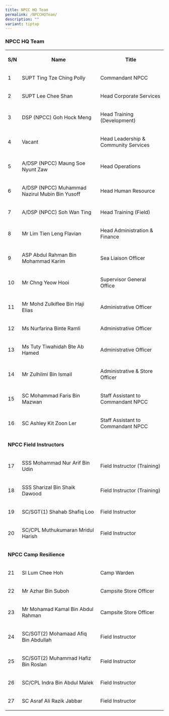 ```yaml
---
title: NPCC HQ Team
permalink: /NPCCHQTeam/
description: ""
variant: tiptap
---
```

<h3>NPCC HQ Team</h3>
<table style="minWidth: 75px">
<colgroup>
<col>
<col>
<col>
</colgroup>
<tbody>
<tr>
<th rowspan="1" colspan="1">
<p>S/N</p>
</th>
<th rowspan="1" colspan="1">
<p>Name</p>
</th>
<th rowspan="1" colspan="1">
<p>Title</p>
</th>
</tr>
<tr>
<td rowspan="1" colspan="1">
<p>1</p>
</td>
<td rowspan="1" colspan="1">
<p>SUPT Ting Tze Ching Polly</p>
</td>
<td rowspan="1" colspan="1">
<p>Commandant NPCC</p>
</td>
</tr>
<tr>
<td rowspan="1" colspan="1">
<p>2</p>
</td>
<td rowspan="1" colspan="1">
<p>SUPT Lee Chee Shan</p>
</td>
<td rowspan="1" colspan="1">
<p>Head Corporate Services</p>
</td>
</tr>
<tr>
<td rowspan="1" colspan="1">
<p>3</p>
</td>
<td rowspan="1" colspan="1">
<p>DSP (NPCC) Goh Hock Meng</p>
</td>
<td rowspan="1" colspan="1">
<p>Head Training (Development)</p>
</td>
</tr>
<tr>
<td rowspan="1" colspan="1">
<p>4</p>
</td>
<td rowspan="1" colspan="1">
<p>Vacant</p>
</td>
<td rowspan="1" colspan="1">
<p>Head Leadership &amp; Community Services</p>
</td>
</tr>
<tr>
<td rowspan="1" colspan="1">
<p>5</p>
</td>
<td rowspan="1" colspan="1">
<p>A/DSP (NPCC) Maung Soe Nyunt Zaw</p>
</td>
<td rowspan="1" colspan="1">
<p>Head Operations</p>
</td>
</tr>
<tr>
<td rowspan="1" colspan="1">
<p>6</p>
</td>
<td rowspan="1" colspan="1">
<p>A/DSP (NPCC) Muhammad Nazirul Mubin Bin Yusoff</p>
</td>
<td rowspan="1" colspan="1">
<p>Head Human Resource</p>
</td>
</tr>
<tr>
<td rowspan="1" colspan="1">
<p>7</p>
</td>
<td rowspan="1" colspan="1">
<p>A/DSP (NPCC) Soh Wan Ting</p>
</td>
<td rowspan="1" colspan="1">
<p>Head Training (Field)</p>
</td>
</tr>
<tr>
<td rowspan="1" colspan="1">
<p>8</p>
</td>
<td rowspan="1" colspan="1">
<p>Mr Lim Tien Leng Flavian</p>
</td>
<td rowspan="1" colspan="1">
<p>Head Administration &amp; Finance</p>
</td>
</tr>
<tr>
<td rowspan="1" colspan="1">
<p>9</p>
</td>
<td rowspan="1" colspan="1">
<p>ASP Abdul Rahman Bin Mohammad Karim</p>
</td>
<td rowspan="1" colspan="1">
<p>Sea Liaison Officer</p>
</td>
</tr>
<tr>
<td rowspan="1" colspan="1">
<p>10</p>
</td>
<td rowspan="1" colspan="1">
<p>Mr Chng Yeow Hooi</p>
</td>
<td rowspan="1" colspan="1">
<p>Supervisor General Office</p>
</td>
</tr>
<tr>
<td rowspan="1" colspan="1">
<p>11</p>
</td>
<td rowspan="1" colspan="1">
<p>Mr Mohd Zulkiflee Bin Haji Elias</p>
</td>
<td rowspan="1" colspan="1">
<p>Administrative Officer</p>
</td>
</tr>
<tr>
<td rowspan="1" colspan="1">
<p>12</p>
</td>
<td rowspan="1" colspan="1">
<p>Ms Nurfarina Binte Ramli</p>
</td>
<td rowspan="1" colspan="1">
<p>Administrative Officer</p>
</td>
</tr>
<tr>
<td rowspan="1" colspan="1">
<p>13</p>
</td>
<td rowspan="1" colspan="1">
<p>Ms Tuty Tiwahidah Bte Ab Hamed</p>
</td>
<td rowspan="1" colspan="1">
<p>Administrative Officer</p>
</td>
</tr>
<tr>
<td rowspan="1" colspan="1">
<p>14</p>
</td>
<td rowspan="1" colspan="1">
<p>Mr Zulhilmi Bin Ismail</p>
</td>
<td rowspan="1" colspan="1">
<p>Administrative &amp; Store Officer</p>
</td>
</tr>
<tr>
<td rowspan="1" colspan="1">
<p>15</p>
</td>
<td rowspan="1" colspan="1">
<p>SC Mohammad Faris Bin Mazwan</p>
</td>
<td rowspan="1" colspan="1">
<p>Staff Assistant to Commandant NPCC</p>
</td>
</tr>
<tr>
<td rowspan="1" colspan="1">
<p>16</p>
</td>
<td rowspan="1" colspan="1">
<p>SC Ashley Kit Zoon Ler</p>
</td>
<td rowspan="1" colspan="1">
<p>Staff Assistant to Commandant NPCC</p>
</td>
</tr>
<tr>
<td rowspan="1" colspan="3">
<p><strong>NPCC Field Instructors</strong>
</p>
</td>
</tr>
<tr>
<td rowspan="1" colspan="1">
<p>17</p>
</td>
<td rowspan="1" colspan="1">
<p>SSS Mohammad Nur Arif Bin Udin</p>
</td>
<td rowspan="1" colspan="1">
<p>Field Instructor (Training)</p>
</td>
</tr>
<tr>
<td rowspan="1" colspan="1">
<p>18</p>
</td>
<td rowspan="1" colspan="1">
<p>SSS Sharizal Bin Shaik Dawood</p>
</td>
<td rowspan="1" colspan="1">
<p>Field Instructor (Training)</p>
</td>
</tr>
<tr>
<td rowspan="1" colspan="1">
<p>19</p>
</td>
<td rowspan="1" colspan="1">
<p>SC/SGT(1) Shahab Shafiq Loo</p>
</td>
<td rowspan="1" colspan="1">
<p>Field Instructor</p>
</td>
</tr>
<tr>
<td rowspan="1" colspan="1">
<p>20</p>
</td>
<td rowspan="1" colspan="1">
<p>SC/CPL Muthukumaran Mridul Harish</p>
</td>
<td rowspan="1" colspan="1">
<p>Field Instructor</p>
</td>
</tr>
<tr>
<td rowspan="1" colspan="3">
<p><strong>NPCC Camp Resilience</strong>
</p>
</td>
</tr>
<tr>
<td rowspan="1" colspan="1">
<p>21</p>
</td>
<td rowspan="1" colspan="1">
<p>SI Lum Chee Hoh</p>
</td>
<td rowspan="1" colspan="1">
<p>Camp Warden</p>
</td>
</tr>
<tr>
<td rowspan="1" colspan="1">
<p>22</p>
</td>
<td rowspan="1" colspan="1">
<p>Mr Azhar Bin Suboh</p>
</td>
<td rowspan="1" colspan="1">
<p>Campsite Store Officer</p>
</td>
</tr>
<tr>
<td rowspan="1" colspan="1">
<p>23</p>
</td>
<td rowspan="1" colspan="1">
<p>Mr Mohamad Kamal Bin Abdul Rahman</p>
</td>
<td rowspan="1" colspan="1">
<p>Campsite Store Officer</p>
</td>
</tr>
<tr>
<td rowspan="1" colspan="1">
<p>24</p>
</td>
<td rowspan="1" colspan="1">
<p>SC/SGT(2) Mohamaad Afiq Bin Abdullah</p>
</td>
<td rowspan="1" colspan="1">
<p>Field Instructor</p>
</td>
</tr>
<tr>
<td rowspan="1" colspan="1">
<p>25</p>
</td>
<td rowspan="1" colspan="1">
<p>SC/SGT(2) Muhammad Hafiz Bin Roslan</p>
</td>
<td rowspan="1" colspan="1">
<p>Field Instructor</p>
</td>
</tr>
<tr>
<td rowspan="1" colspan="1">
<p>26</p>
</td>
<td rowspan="1" colspan="1">
<p>SC/CPL Indra Bin Abdul Malek</p>
</td>
<td rowspan="1" colspan="1">
<p>Field Instructor</p>
</td>
</tr>
<tr>
<td rowspan="1" colspan="1">
<p>27</p>
</td>
<td rowspan="1" colspan="1">
<p>SC Asraf Ali Razik Jabbar</p>
</td>
<td rowspan="1" colspan="1">
<p>Field Instructor</p>
</td>
</tr>
</tbody>
</table>
<p></p>